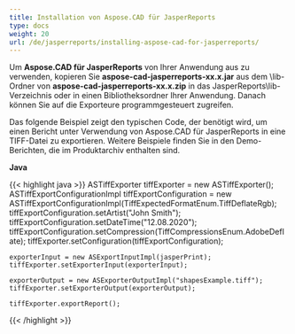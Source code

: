 ```yaml
---
title: Installation von Aspose.CAD für JasperReports
type: docs
weight: 20
url: /de/jasperreports/installing-aspose-cad-for-jasperreports/
---
```


Um **Aspose.CAD für JasperReports** von Ihrer Anwendung aus zu verwenden, kopieren Sie **aspose-cad-jasperreports-xx.x.jar** aus dem \lib-Ordner von **aspose-cad-jasperreports-xx.x.zip** in das JasperReports\lib-Verzeichnis oder in einen Bibliotheksordner Ihrer Anwendung. Danach können Sie auf die Exporteure programmgesteuert zugreifen.

Das folgende Beispiel zeigt den typischen Code, der benötigt wird, um einen Bericht unter Verwendung von Aspose.CAD für JasperReports in eine TIFF-Datei zu exportieren. Weitere Beispiele finden Sie in den Demo-Berichten, die im Produktarchiv enthalten sind.

**Java**

{{< highlight java >}}
    ASTiffExporter tiffExporter = new ASTiffExporter();
    ASTiffExportConfigurationImpl tiffExportConfiguration = new ASTiffExportConfigurationImpl(TiffExpectedFormatEnum.TiffDeflateRgb);
    tiffExportConfiguration.setArtist("John Smith");
    tiffExportConfiguration.setDateTime("12.08.2020");
    tiffExportConfiguration.setCompression(TiffCompressionsEnum.AdobeDeflate);
    tiffExporter.setConfiguration(tiffExportConfiguration);

    exporterInput = new ASExportInputImpl(jasperPrint);
    tiffExporter.setExporterInput(exporterInput);

    exporterOutput = new ASExporterOutputImpl("shapesExample.tiff");
    tiffExporter.setExporterOutput(exporterOutput);

    tiffExporter.exportReport();
{{< /highlight >}}
